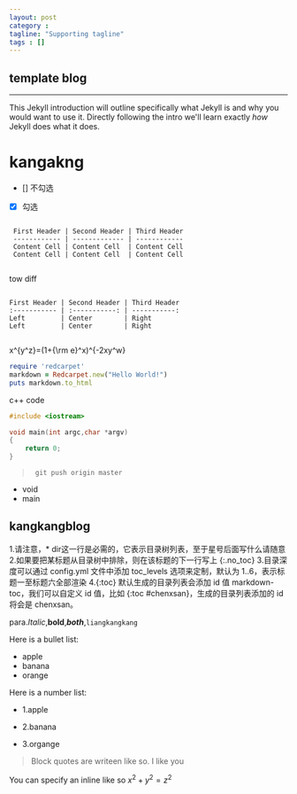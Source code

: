 ```yaml
---
layout: post
category :
tagline: "Supporting tagline"
tags : []
---
```

template blog
---
<!--more-->
---

This Jekyll introduction will outline specifically  what Jekyll is and why you would want to use it.
Directly following the intro we'll learn exactly _how_ Jekyll does what it does.


# kangakng
 - [] 不勾选
 - [x] 勾选

```

 First Header | Second Header | Third Header
 ------------ | ------------- | ------------
 Content Cell | Content Cell  | Content Cell
 Content Cell | Content Cell  | Content Cell


```
tow diff

```

First Header | Second Header | Third Header
:----------- | :-----------: | -----------:
Left         | Center        | Right
Left         | Center        | Right


```

x^{y^z}=(1+{\rm e}^x)^{-2xy^w}

```ruby
require 'redcarpet'
markdown = Redcarpet.new("Hello World!")
puts markdown.to_html
```

c++ code
```c++
#include <iostream>

void main(int argc,char *argv)
{
    return 0;
}
```


> ``` git push origin master```


* void
* main

## kangkangblog
  1.请注意，* dir这一行是必需的，它表示目录树列表，至于星号后面写什么请随意
  2.如果要把某标题从目录树中排除，则在该标题的下一行写上 {:.no_toc}
  3.目录深度可以通过 config.yml 文件中添加 toc_levels 选项来定制，默认为 1..6，表示标题一至标题六全部渲染
  4.{:toc} 默认生成的目录列表会添加 id 值 markdown-toc，我们可以自定义 id 值，比如 {:toc #chenxsan}，生成的目录列表添加的 id 将会是 chenxsan。


para.*Italic*,**bold**,***both***,`liangkangkang`

Here is a bullet list:

- apple
- banana
- orange

Here is a number list:

- 1.apple

- 2.banana

- 3.organge

> Block quotes are writeen like so.
> I like you

You can specify an inline like so $x^2+y^2=z^2$

